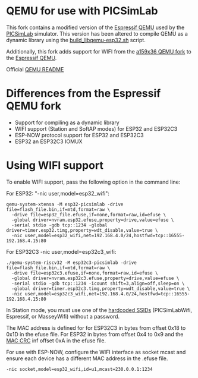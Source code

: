 # QEMU for use with PICSimLab

This fork contains a modified version of the [Espressif QEMU](https://github.com/espressif/qemu) used by the [PICSimLab](https://github.com/lcgamboa/picsimlab) simulator. This version has been altered to compile QEMU as a dynamic library using the [build_libqemu-esp32.sh](https://github.com/lcgamboa/qemu/blob/picsimlab-esp32/build_libqemu-esp32.sh) script.

Additionally, this fork adds support for WIFI from the [a159x36 QEMU fork](https://github.com/a159x36/qemu) to the [Espressif QEMU](https://github.com/espressif/qemu).

Official [QEMU README](https://github.com/lcgamboa/qemu/blob/picsimlab-esp32/README.rst)

# Differences from the Espressif QEMU fork

* Support for compiling as a dynamic library
* WIFI support (Station and SoftAP modes) for ESP32 and ESP32C3
* ESP-NOW protocol support for ESP32 and ESP32C3
* ESP32 an ESP32C3 IOMUX

# Using WIFI support

To enable WIFI support, pass the following option in the command line:

For ESP32: "-nic user,model=esp32_wifi":

```
qemu-system-xtensa -M esp32-picsimlab -drive file=flash_file.bin,if=mtd,format=raw \
  -drive file=esp32_file.efuse,if=none,format=raw,id=efuse \
  -global driver=nvram.esp32.efuse,property=drive,value=efuse \
  -serial stdio -gdb tcp::1234 -global driver=timer.esp32.timg,property=wdt_disable,value=true \
  -nic user,model=esp32_wifi,net=192.168.4.0/24,hostfwd=tcp::16555-192.168.4.15:80 
```

For ESP32C3 -nic user,model=esp32c3_wifi:
```
./qemu-system-riscv32 -M esp32c3-picsimlab -drive file=flash_file.bin,if=mtd,format=raw \
  -drive file=esp32c3.efuse,if=none,format=raw,id=efuse \
  -global driver=nvram.esp32c3.efuse,property=drive,value=efuse \
  -serial stdio -gdb tcp::1234 -icount shift=3,align=off,sleep=on \
  -global driver=timer.esp32c3.timg,property=wdt_disable,value=true \
  -nic user,model=esp32c3_wifi,net=192.168.4.0/24,hostfwd=tcp::16555-192.168.4.15:80
```

In Station mode, you must use one of the [hardcoded SSIDs](https://github.com/lcgamboa/qemu/blob/7a976c88ebf7338f25b7079d8595d262fb48cc43/hw/misc/esp32_wifi_ap.c#L65) (PICSimLabWifi, Espressif, or MasseyWifi) without a password. 

The MAC address is defined for for ESP32C3 in bytes from offset 0x18 to 0x1D in the efuse file. For ESP32 in bytes from offset 0x4 to 0x9 and the [MAC CRC](https://gist.github.com/igrr/3537f8ddb03a50aa980e2e0c121c7581) inf offset 0xA in the efuse file.   


For use with ESP-NOW, configure the WIFI interface as socket mcast and ensure each device has a different MAC address in the .efuse file.
```
-nic socket,model=esp32_wifi,id=u1,mcast=230.0.0.1:1234
```

